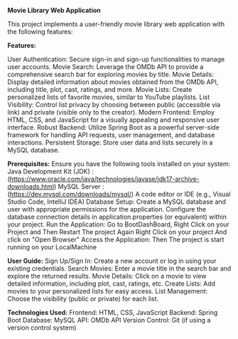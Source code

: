**Movie Library Web Application**

This project implements a user-friendly movie library web application with the following features:

**Features:**

User Authentication:  Secure sign-in and sign-up functionalities to manage user accounts.
Movie Search:  Leverage the OMDb API to provide a comprehensive search bar for exploring movies by title.
Movie Details:  Display detailed information about movies obtained from the OMDb API, including title, plot, cast, ratings, and more.
Movie Lists: Create personalized lists of favorite movies, similar to YouTube playlists.
List Visibility: Control list privacy by choosing between public (accessible via link) and private (visible only to the creator).
Modern Frontend: Employ HTML, CSS, and JavaScript for a visually appealing and responsive user interface.
Robust Backend: Utilize Spring Boot as a powerful server-side framework for handling API requests, user management, and database interactions.
Persistent Storage: Store user data and lists securely in a MySQL database.


**Prerequisites:**
Ensure you have the following tools installed on your system:
Java Development Kit (JDK) : (https://www.oracle.com/java/technologies/javase/jdk17-archive-downloads.html)
MySQL Server : (https://dev.mysql.com/downloads/mysql/)
A code editor or IDE (e.g., Visual Studio Code, IntelliJ IDEA)
Database Setup:
Create a MySQL database and user with appropriate permissions for the application.
Configure the database connection details in application.properties (or equivalent) within your project.
Run the Application:
Go to BootDashBoard, Right Click on your Project and Then Restart The project
Again Right Click on your project And click on "Open Browser"
Access the Application:
Then The project is start running on your LocalMachine

**User Guide:**
Sign Up/Sign In: Create a new account or log in using your existing credentials.
Search Movies: Enter a movie title in the search bar and explore the returned results.
Movie Details: Click on a movie to view detailed information, including plot, cast, ratings, etc.
Create Lists: Add movies to your personalized lists for easy access.
List Management: Choose the visibility (public or private) for each list.

**Technologies Used:**
Frontend: HTML, CSS, JavaScript
Backend: Spring Boot
Database: MySQL
API: OMDb API
Version Control: Git (if using a version control system)



